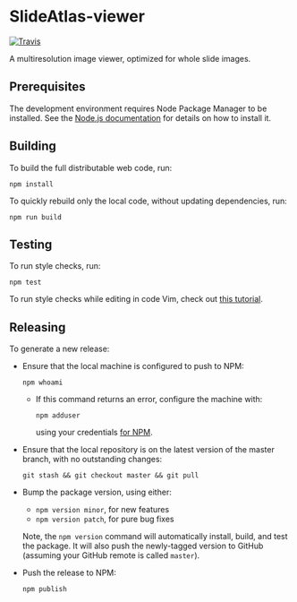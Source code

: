 # SlideAtlas-viewer

  [![Travis](https://travis-ci.org/SlideAtlas/SlideAtlas-viewer.svg?branch=master)]()

  A multiresolution image viewer, optimized for whole slide images.

## Prerequisites
The development environment requires Node Package Manager to be installed.
See the [Node.js documentation](https://docs.npmjs.com/getting-started/installing-node)
for details on how to install it.

## Building
To build the full distributable web code, run:

`npm install`

To quickly rebuild only the local code, without updating dependencies, run:

`npm run build`

## Testing
To run style checks, run:

`npm test`

To run style checks while editing in code Vim, check out
[this tutorial](`http://usevim.com/2016/03/07/linting/`).

## Releasing
To generate a new release:

* Ensure that the local machine is configured to push to NPM:

  `npm whoami`

  * If this command returns an error, configure the machine with:

    `npm adduser`

    using your credentials [for NPM](https://www.npmjs.com/).

* Ensure that the local repository is on the latest version of the master branch, with
no outstanding changes:

  `git stash && git checkout master && git pull`

* Bump the package version, using either:
  * `npm version minor`, for new features
  * `npm version patch`, for pure bug fixes

  Note, the `npm version` command will automatically install, build, and test the
  package. It will also push the newly-tagged version to GitHub (assuming your GitHub
  remote is called `master`).

* Push the release to NPM:

  `npm publish`
